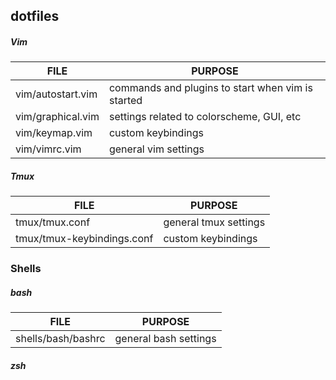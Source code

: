## dotfiles

##### __Vim__
| FILE | PURPOSE |
|---|---|
| vim/autostart.vim | commands and plugins to start when vim is started |
| vim/graphical.vim | settings related to colorscheme, GUI, etc |
| vim/keymap.vim | custom keybindings |
| vim/vimrc.vim | general vim settings |

##### Tmux
| FILE | PURPOSE |
|---|---|
| tmux/tmux.conf | general tmux settings |
| tmux/tmux-keybindings.conf | custom keybindings |

### Shells

##### bash
| FILE | PURPOSE |
|---|---|
| shells/bash/bashrc | general bash settings |

##### zsh

